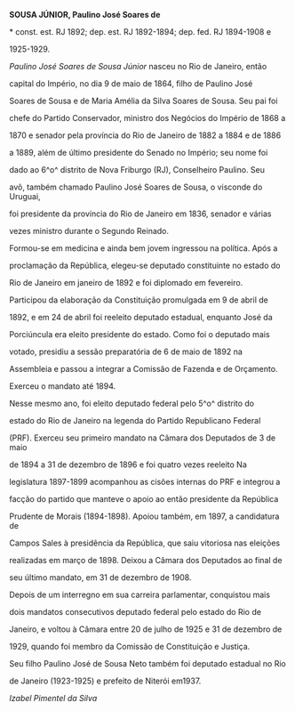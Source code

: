 **SOUSA JÚNIOR, Paulino José Soares de**



\* const. est. RJ 1892; dep. est. RJ 1892-1894; dep. fed. RJ 1894-1908 e

1925-1929.



*Paulino José Soares de Sousa Júnior* nasceu no Rio de Janeiro, então

capital do Império, no dia 9 de maio de 1864, filho de Paulino José

Soares de Sousa e de Maria Amélia da Silva Soares de Sousa. Seu pai foi

chefe do Partido Conservador, ministro dos Negócios do Império de 1868 a

1870 e senador pela província do Rio de Janeiro de 1882 a 1884 e de 1886

a 1889, além de último presidente do Senado no Império; seu nome foi

dado ao 6^o^ distrito de Nova Friburgo (RJ), Conselheiro Paulino. Seu

avô, também chamado Paulino José Soares de Sousa, o visconde do Uruguai,

foi presidente da província do Rio de Janeiro em 1836, senador e várias

vezes ministro durante o Segundo Reinado.



Formou-se em medicina e ainda bem jovem ingressou na política. Após a

proclamação da República, elegeu-se deputado constituinte no estado do

Rio de Janeiro em janeiro de 1892 e foi diplomado em fevereiro.

Participou da elaboração da Constituição promulgada em 9 de abril de

1892, e em 24 de abril foi reeleito deputado estadual, enquanto José da

Porciúncula era eleito presidente do estado. Como foi o deputado mais

votado, presidiu a sessão preparatória de 6 de maio de 1892 na

Assembleia e passou a integrar a Comissão de Fazenda e de Orçamento.

Exerceu o mandato até 1894.



Nesse mesmo ano, foi eleito deputado federal pelo 5^o^ distrito do

estado do Rio de Janeiro na legenda do Partido Republicano Federal

(PRF). Exerceu seu primeiro mandato na Câmara dos Deputados de 3 de maio

de 1894 a 31 de dezembro de 1896 e foi quatro vezes reeleito Na

legislatura 1897-1899 acompanhou as cisões internas do PRF e integrou a

facção do partido que manteve o apoio ao então presidente da República

Prudente de Morais (1894-1898). Apoiou também, em 1897, a candidatura de

Campos Sales à presidência da República, que saiu vitoriosa nas eleições

realizadas em março de 1898. Deixou a Câmara dos Deputados ao final de

seu último mandato, em 31 de dezembro de 1908.



Depois de um interregno em sua carreira parlamentar, conquistou mais

dois mandatos consecutivos deputado federal pelo estado do Rio de

Janeiro, e voltou à Câmara entre 20 de julho de 1925 e 31 de dezembro de

1929, quando foi membro da Comissão de Constituição e Justiça.



Seu filho Paulino José de Sousa Neto também foi deputado estadual no Rio

de Janeiro (1923-1925) e prefeito de Niterói em1937.



*Izabel Pimentel da Silva*



